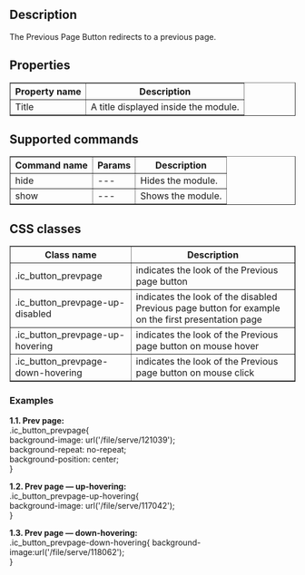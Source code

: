 ## Description
The Previous Page Button redirects to a previous page.

## Properties

<table border='1'>
    <tr>
        <th>Property name</th>
        <th>Description</th>
    </tr>
    <tr>
        <td>Title</td>
        <td>A title displayed inside the module.</td>
    </tr>
</table>

## Supported commands

<table border='1'>
<tbody>
    <tr>
        <th>Command name</th>
        <th>Params</th> 
        <th>Description</th> 
    </tr>
    <tr>
        <td>hide</td>
        <td>---</td>
        <td>Hides the module.</td>
    </tr>
    <tr>
        <td>show</td>
        <td>---</td>
        <td>Shows the module.</td>
    </tr>
</tbody>
</table>

## CSS classes

<table border="1">
  <tbody>
    <tr>
      <th style="width: 300px;">Class
name</th>
      <th style="width: 843px;">Description</th>
    </tr>
    <tr>
      <td style="width: 300px;">.ic_button_prevpage</td>
      <td style="width: 843px;">indicates the look of the Previous page button</td>
    </tr>
    <tr>
      <td style="width: 300px;">.ic_button_prevpage-up-disabled</td>
      <td style="width: 843px;">indicates the look of the disabled Previous page button for example on the first presentation page</td>
    </tr>
    <tr>
      <td style="width: 300px;">.ic_button_prevpage-up-hovering</td>
      <td style="width: 843px;">indicates the look of the Previous page button on mouse hover</td>
    </tr>
    <tr>
      <td style="width: 300px;">.ic_button_prevpage-down-hovering</td>
      <td style="width: 843px;">indicates the look of the Previous page button on mouse click</td>
    </tr>
  </tbody>
</table>

### Examples

**1.1. Prev page:**  
.ic_button_prevpage{  
background-image: url('/file/serve/121039');  
background-repeat: no-repeat;  
background-position: center;  
}

**1.2. Prev page — up-hovering:**  
.ic_button_prevpage-up-hovering{  
background-image: url('/file/serve/117042');  
}

**1.3. Prev page — down-hovering:**  
.ic_button_prevpage-down-hovering{
background-image:url('/file/serve/118062');  
}    